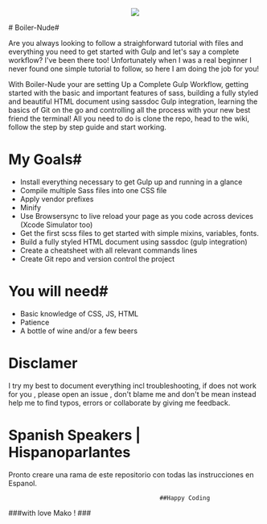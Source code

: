 
<p align="center">
<img src="https://cloud.githubusercontent.com/assets/4595664/22326674/f652ffa0-e3b3-11e6-944d-11df6d252b12.jpg" />
</p>
# Boiler-Nude#

Are you always looking to follow a straighforward tutorial with files and everything you need to get started with Gulp and let's say a complete workflow? I've been there too! Unfortunately when I was a real beginner I never found one simple tutorial to follow, so here I am doing the job for you! 

With Boiler-Nude your are setting Up a Complete Gulp Workflow, getting started with the basic and important features of sass, 
building a fully styled and beautiful HTML document using sassdoc Gulp integration, learning the basics of Git on the go and controlling all the process with your new best friend the terminal!
All you need to do is clone the repo, head to the wiki, follow the step by step guide and start working. 

# My Goals#

* Install everything necessary to get Gulp up and running in a glance
* Compile multiple Sass files into one CSS file  
* Apply vendor prefixes 
* Minify
* Use Browsersync to live reload your page as you code across devices (Xcode Simulator too)
* Get the first scss files to get started with simple mixins, variables, fonts.
* Build a fully styled HTML document using sassdoc (gulp integration)
* Create a cheatsheet with all relevant commands lines 
* Create Git repo and version control the project

# You will need#

* Basic knowledge of CSS, JS, HTML
* Patience 
* A bottle of wine and/or a few beers 


# Disclamer #

I try my best to document everything incl troubleshooting, if does not work for you , please open an issue , don't blame me and don't be mean instead help me to find typos, errors or collaborate by giving me feedback. 

# Spanish Speakers | Hispanoparlantes #
Pronto creare una rama de este repositorio con todas las instrucciones en Espanol. 


                                              ##Happy Coding 

###with love Mako ! ###





